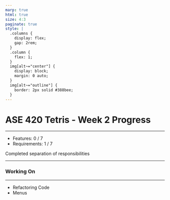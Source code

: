 ```yaml
---
marp: true
html: true
size: 4:3
paginate: true
style: |
  .columns {
    display: flex;
    gap: 2rem;
  }
  .column {
    flex: 1;
  }
  img[alt~="center"] {
    display: block;
    margin: 0 auto;
  }
  img[alt~="outline"] {
    border: 2px solid #388bee;
  }
---
```


<!-- _class: lead -->
<!-- _class: frontpage -->
<!-- _paginate: skip -->

# ASE 420 Tetris - Week 2 Progress

---

- Features: 0 / 7
- Requirements: 1 / 7

Completed separation of responsibilities

---

### Working On

---

- Refactoring Code
- Menus


